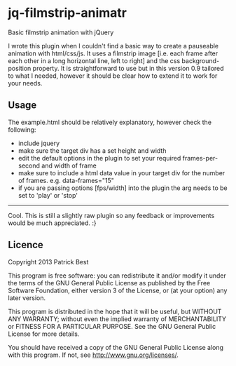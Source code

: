 jq-filmstrip-animatr
====================

Basic filmstrip animation with jQuery

I wrote this plugin when I couldn't find a basic way to create a pauseable animation with html/css/js. It uses a filmstrip image [i.e. each frame after each other in a long horizontal line, left to right] and the css background-position property. It is straightforward to use but in this version 0.9 tailored to what I needed, however it should be clear how to extend it to work for your needs.

Usage
-----

The example.html should be relatively explanatory, however check the following:

* include jquery
* make sure the target div has a set height and width
* edit the default options in the plugin to set your required frames-per-second and width of frame
* make sure to include a html data value in your target div for the number of frames. e.g. data-frames="15"
* if you are passing options [fps/width] into the plugin the arg needs to be set to 'play' or 'stop'

-----

Cool. This is still a slightly raw plugin so any feedback or improvements would be much appreciated. :}


Licence
-------

Copyright 2013 Patrick Best

This program is free software: you can redistribute it and/or modify it under the terms of the GNU General Public License as published by the Free Software Foundation, either version 3 of the License, or (at your option) any later version.

This program is distributed in the hope that it will be useful, but WITHOUT ANY WARRANTY; without even the implied warranty of MERCHANTABILITY or FITNESS FOR A PARTICULAR PURPOSE.  See the GNU General Public License for more details.

You should have received a copy of the GNU General Public License along with this program.  If not, see <http://www.gnu.org/licenses/>.